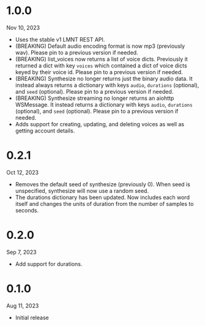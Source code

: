 # 1.0.0
Nov 10, 2023
- Uses the stable v1 LMNT REST API.
- (BREAKING) Default audio encoding format is now mp3 (previously wav). Please pin to a previous version if needed.
- (BREAKING) list_voices now returns a list of voice dicts. Previously it returned a dict with key `voices` which contained a dict of voice dicts keyed by their voice id. Please pin to a previous version if needed.
- (BREAKING) Synthesize no longer returns just the binary audio data. It instead always returns a dictionary with keys `audio`, `durations` (optional), and `seed` (optional). Please pin to a previous version if needed.
- (BREAKING) Synthesize streaming no longer returns an aiohttp WSMessage. It instead returns a dictionary with keys `audio`, `durations` (optional), and `seed` (optional). Please pin to a previous version if needed.
- Adds support for creating, updating, and deleting voices as well as getting account details.

# 0.2.1

Oct 12, 2023
- Removes the default seed of synthesize (previously 0). When seed is unspecified, synthesize will now use a random seed.
- The durations dictionary has been updated. Now includes each word itself and changes the units of duration from the number of samples to seconds.

# 0.2.0

Sep 7, 2023
- Add support for durations.

# 0.1.0

Aug 11, 2023
- Initial release
